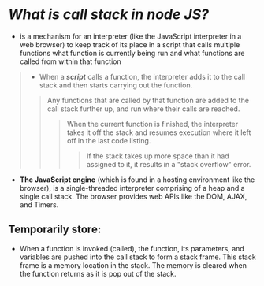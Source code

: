 # _What is call stack in node JS?_
- is a mechanism for an interpreter (like the JavaScript interpreter in a web browser) to keep track of its place in a script that calls multiple functions what function is currently being run and what functions are called from within that function
>- When a ***script*** calls a function, the interpreter adds it to the call stack and then starts carrying out the function.
>> Any functions that are called by that function are added to the call stack further up, and run where their calls are reached.
>>> When the current function is finished, the interpreter takes it off the stack and resumes execution where it left off in the last code listing.
>>>> If the stack takes up more space than it had assigned to it, it results in a "stack overflow" error.

- **The JavaScript engine** (which is found in a hosting environment like the browser), is a single-threaded interpreter comprising of a heap and a single call stack. The browser provides web APIs like the DOM, AJAX, and Timers.
## Temporarily store: 
- When a function is invoked (called), the function, its parameters, and variables are pushed into the call stack to form a stack frame. This stack frame is a memory location in the stack. The memory is cleared when the function returns as it is pop out of the stack.
